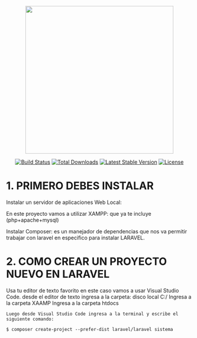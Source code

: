 <p align="center"><img src="https://res.cloudinary.com/dtfbvvkyp/image/upload/v1566331377/laravel-logolockup-cmyk-red.svg" width="400"></p>

<p align="center">
<a href="https://travis-ci.org/laravel/framework"><img src="https://travis-ci.org/laravel/framework.svg" alt="Build Status"></a>
<a href="https://packagist.org/packages/laravel/framework"><img src="https://poser.pugx.org/laravel/framework/d/total.svg" alt="Total Downloads"></a>
<a href="https://packagist.org/packages/laravel/framework"><img src="https://poser.pugx.org/laravel/framework/v/stable.svg" alt="Latest Stable Version"></a>
<a href="https://packagist.org/packages/laravel/framework"><img src="https://poser.pugx.org/laravel/framework/license.svg" alt="License"></a>
</p>

# 1. PRIMERO DEBES INSTALAR 

Instalar un servidor de aplicaciones Web Local:

En este proyecto vamos a utilizar XAMPP: que ya te incluye (php+apache+mysql)

Instalar Composer:
es un manejador de dependencias que nos va permitir trabajar con laravel
en especifico para instalar LARAVEL.

# 2. COMO CREAR UN PROYECTO NUEVO EN LARAVEL

Usa tu editor de texto favorito en este caso vamos a usar Visual Studio Code.
	desde el editor de texto ingresa a la carpeta:
	disco local C:/
	Ingresa a la carpeta XAAMP
	Ingresa a la carpeta htdocs

	Luego desde Visual Studio Code ingresa a la terminal y escribe el siguiente comando:

`$ composer create-project --prefer-dist laravel/laravel sistema`
